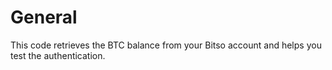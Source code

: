 # General

This code retrieves the BTC balance from your Bitso account and helps you test the authentication.
